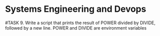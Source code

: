 # Systems Engineering and Devops
#TASK 9.
Write a script that prints the result of POWER divided by DIVIDE, followed by a new line.
POWER and DIVIDE are environment variables

